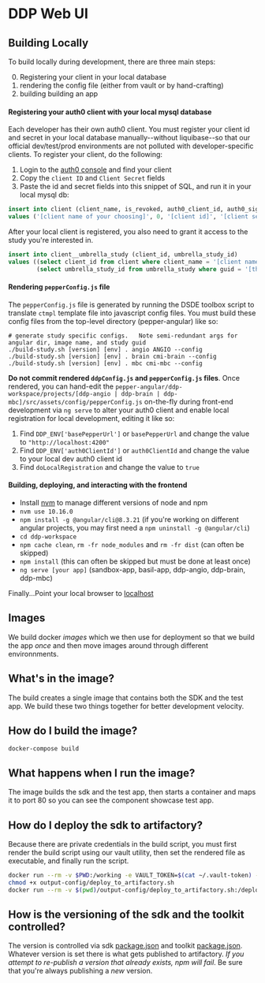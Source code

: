 # DDP Web UI

## Building Locally
To build locally during development, there are three main steps:

0. Registering your client in your local database
1. rendering the config file (either from vault or by hand-crafting)
2. building building an app

#### Registering your auth0 client with your local mysql database
Each developer has their own auth0 client.  You must register your client id
and secret in your local database manually--without liquibase--so that our official dev/test/prod
environments are not polluted with developer-specific clients.  To register your client, do the following:

1. Login to the [auth0 console](https://manage.auth0.com/#/clients) and find your client
2. Copy the `client ID` and `Client Secret` fields
3. Paste the id and secret fields into this snippet of SQL, and run it in your local mysql db:

```sql
insert into client (client_name, is_revoked, auth0_client_id, auth0_signing_secret,auth0_domain)
values ('[client name of your choosing]', 0, '[client id]', '[client secret]','https://ddp-dev.auth0.com/')
```

After your local client is registered, you also need to grant it access to the study you're interested in.

```sql
insert into client__umbrella_study (client_id, umbrella_study_id)
values ((select client_id from client where client_name = '[client name of your choosing]'),
        (select umbrella_study_id from umbrella_study where guid = '[the study guid]'))
```

#### Rendering `pepperConfig.js` file
The `pepperConfig.js` file is generated by running the DSDE toolbox script to translate `ctmpl` template file into
javascript config files.  You must build these config files from the top-level directory (pepper-angular) like so:

```shell
# generate study specific configs.   Note semi-redundant args for angular dir, image name, and study guid
./build-study.sh [version] [env] . angio ANGIO --config
./build-study.sh [version] [env] . brain cmi-brain --config
./build-study.sh [version] [env] . mbc cmi-mbc --config
```

**Do not commit rendered `ddpConfig.js` and `pepperConfig.js` files**.
Once rendered, you can hand-edit the `pepper-angular/ddp-workspace/projects/[ddp-angio | ddp-brain | ddp-mbc]/src/assets/config/pepperConfig.js` on-the-fly during front-end development via `ng serve` to alter your auth0 client and enable local registration for local development, editing it like so:
1. Find `DDP_ENV['basePepperUrl']` or `basePepperUrl` and change the value to `"http://localhost:4200"`
2. Find `DDP_ENV['auth0ClientId']` or `auth0ClientId` and change the value to your local dev auth0 client id
3. Find `doLocalRegistration` and change the value to `true`

#### Building, deploying, and interacting with the frontend

* Install [nvm](https://github.com/creationix/nvm) to manage different versions of node and npm
* `nvm use 10.16.0`
* `npm install -g @angular/cli@8.3.21` (if you're working on different angular projects, you may first need a `npm uninstall -g @angular/cli`)
* `cd ddp-workspace`
* `npm cache clean`, `rm -fr node_modules` and `rm -fr dist` (can often be skipped)
* `npm install` (this can often be skipped but must be done at least once)
* `ng serve [your app]` (sandbox-app, basil-app, ddp-angio, ddp-brain, ddp-mbc)

Finally...Point your local browser to [localhost](http://localhost:4200)

## Images
We build docker _images_ which we then use for deployment so that we build the app _once_ and then move
images around through different environnments.

## What's in the image?
The build creates a single image that contains both the SDK and the test app.  We build these two things together
for better development velocity.

## How do I build the image?
`docker-compose build`

## What happens when I run the image?
The image builds the sdk and the test app, then starts a container and maps it to port 80 so you can
see the component showcase test app.

## How do I deploy the sdk to artifactory?
Because there are private credentials in the build script, you must first render the build script using our vault utility,
then set the rendered file as executable, and finally run the script.

```sh
docker run --rm -v $PWD:/working -e VAULT_TOKEN=$(cat ~/.vault-token) -e ENVIRONMENT=dev -e VERSION=v1 -e OUT_PATH=./output-config -e INPUT_PATH=./config broadinstitute/dsde-toolbox:dev render-templates.sh
chmod +x output-config/deploy_to_artifactory.sh
docker run --rm -v $(pwd)/output-config/deploy_to_artifactory.sh:/deploy_to_artifactory.sh webui_demo-webapp /deploy_to_artifactory.sh
```

## How is the versioning of the sdk and the toolkit controlled?
The version is controlled via sdk [package.json](ddp-workspace/projects/ddp-sdk/package.json) and toolkit [package.json](ddp-workspace/projects/toolkit/package.json).  Whatever version is set there is what gets published to artifactory.  _If you attempt to re-publish a version that already exists, npm will fail_.  Be sure that you're always publishing a _new_ version.
